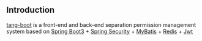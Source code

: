 ## Introduction

[tang-boot](https://github.com/tangllty/tang-boot) is a front-end and back-end separation permission management system based on [Spring Boot3](https://spring.io/projects/spring-boot) + [Spring Security](https://spring.io/projects/spring-security) + [MyBatis](https://mybatis.org/mybatis-3/index.html) + [Redis](https://redis.io/) + [Jwt](https://jwt.io/)